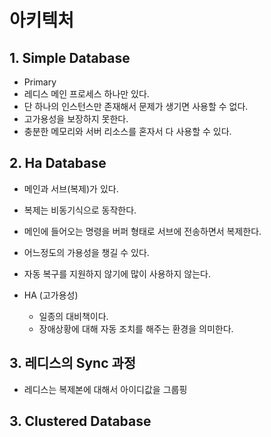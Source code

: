 # 아키텍처
## 1. Simple Database
- Primary
- 레디스 메인 프로세스 하나만 있다.
- 단 하나의 인스턴스만 존재해서 문제가 생기면 사용할 수 없다.
- 고가용성을 보장하지 못한다.
- 충분한 메모리와 서버 리소스를 혼자서 다 사용할 수 있다.

## 2. Ha Database
- 메인과 서브(복제)가 있다.
- 복제는 비동기식으로 동작한다.
- 메인에 들어오는 명령을 버퍼 형태로 서브에 전송하면서 복제한다.
- 어느정도의 가용성을 챙길 수 있다.
- 자동 복구를 지원하지 않기에 많이 사용하지 않는다.

- HA (고가용성)
	- 일종의 대비책이다.
	- 장애상황에 대해 자동 조치를 해주는 환경을 의미한다.

## 3. 레디스의 Sync 과정
- 레디스는 복제본에 대해서 아이디값을 그룹핑

## 3. Clustered Database
